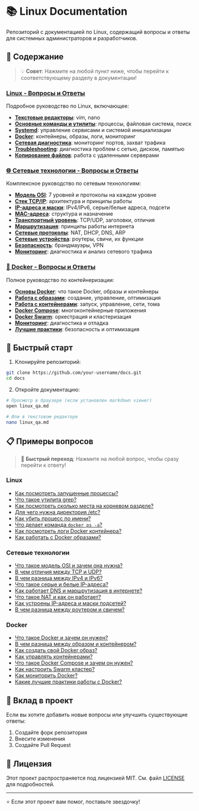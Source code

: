 # 📚 Linux Documentation

Репозиторий с документацией по Linux, содержащий вопросы и ответы для системных администраторов и разработчиков.

## 📖 Содержание

> 💡 **Совет**: Нажмите на любой пункт ниже, чтобы перейти к соответствующему разделу в документации!

### [Linux - Вопросы и Ответы](linux_qa.md)

Подробное руководство по Linux, включающее:

- **[Текстовые редакторы](linux_qa.md#текстовые-редакторы)**: vim, nano
- **[Основные команды и утилиты](linux_qa.md#основные-команды-и-утилиты)**: процессы, файловая система, поиск
- **[Systemd](linux_qa.md#systemd)**: управление сервисами и системой инициализации
- **[Docker](linux_qa.md#docker)**: контейнеры, образы, логи, мониторинг
- **[Сетевая диагностика](linux_qa.md#сетевая-диагностика)**: мониторинг портов, захват трафика
- **[Troubleshooting](linux_qa.md#troubleshooting)**: диагностика проблем с сетью, диском, памятью
- **[Копирование файлов](linux_qa.md#копирование-файлов-сна-удаленный-сервер)**: работа с удаленными серверами

### [🌐 Сетевые технологии - Вопросы и Ответы](network_qa.md)

Комплексное руководство по сетевым технологиям:

- **[Модель OSI](network_qa.md#модель-osi)**: 7 уровней и протоколы на каждом уровне
- **[Стек TCP/IP](network_qa.md#стек-протоколов-tcpip)**: архитектура и принципы работы
- **[IP-адреса и маски](network_qa.md#ip-адреса-и-маски-подсетей)**: IPv4/IPv6, серые/белые адреса, подсети
- **[MAC-адреса](network_qa.md#mac-адреса)**: структура и назначение
- **[Транспортный уровень](network_qa.md#транспортный-уровень)**: TCP/UDP, заголовки, отличия
- **[Маршрутизация](network_qa.md#маршрутизация-в-интернете)**: принципы работы интернета
- **[Сетевые протоколы](network_qa.md#сетевые-протоколы)**: NAT, DHCP, DNS, ARP
- **[Сетевые устройства](network_qa.md#сетевые-устройства)**: роутеры, свичи, их функции
- **[Безопасность](network_qa.md#безопасность-сетей)**: брандмауэры, VPN
- **[Мониторинг](network_qa.md#мониторинг-сети)**: диагностика и анализ сетевого трафика

### [🐳 Docker - Вопросы и Ответы](docker_qa.md)

Полное руководство по контейнеризации:

- **[Основы Docker](docker_qa.md#основы-docker)**: что такое Docker, образы и контейнеры
- **[Работа с образами](docker_qa.md#работа-с-образами)**: создание, управление, оптимизация
- **[Работа с контейнерами](docker_qa.md#работа-с-контейнерами)**: запуск, управление, сети, тома
- **[Docker Compose](docker_qa.md#docker-compose)**: многоконтейнерные приложения
- **[Docker Swarm](docker_qa.md#docker-swarm)**: оркестрация и кластеризация
- **[Мониторинг](docker_qa.md#мониторинг-и-диагностика)**: диагностика и отладка
- **[Лучшие практики](docker_qa.md#лучшие-практики)**: безопасность и оптимизация

## 🚀 Быстрый старт

1. Клонируйте репозиторий:
```bash
git clone https://github.com/your-username/docs.git
cd docs
```

2. Откройте документацию:
```bash
# Просмотр в браузере (если установлен markdown viewer)
open linux_qa.md

# Или в текстовом редакторе
nano linux_qa.md
```

## 📋 Примеры вопросов

> 🔗 **Быстрый переход**: Нажмите на любой вопрос, чтобы сразу перейти к ответу!

### Linux
- [Как посмотреть запущенные процессы?](linux_qa.md#как-посмотреть-запущенные-процессы)
- [Что такое утилита grep?](linux_qa.md#что-такое-утилита-grep)
- [Как посмотреть сколько места на корневом разделе?](linux_qa.md#как-посмотреть-сколько-места-на-корневом-разделе)
- [Для чего нужна директория /etc?](linux_qa.md#для-чего-нужна-директория-etc)
- [Как убить процесс по имени?](linux_qa.md#как-убить-процесс-по-имени)
- [Что делает команда `docker ps -a`?](linux_qa.md#что-делает-команда-docker-ps--a)
- [Как посмотреть логи Docker контейнера?](linux_qa.md#как-посмотреть-логи-контейнера)
- [Как работать с Docker образами?](linux_qa.md#как-работать-с-docker-образами)

### Сетевые технологии
- [Что такое модель OSI и зачем она нужна?](network_qa.md#что-такое-модель-osi-и-зачем-она-нужна)
- [В чем отличия между TCP и UDP?](network_qa.md#в-чем-отличия-между-tcp-и-udp)
- [В чем разница между IPv4 и IPv6?](network_qa.md#в-чем-разница-между-ipv4-и-ipv6)
- [Что такое серые и белые IP-адреса?](network_qa.md#что-такое-серые-и-белые-ip-адреса)
- [Как работает DNS и маршрутизация в интернете?](network_qa.md#как-происходит-маршрутизация-запроса-от-браузера-к-серверу)
- [Что такое NAT и как он работает?](network_qa.md#что-такое-nat-и-как-он-работает)
- [Как устроены IP-адреса и маски подсетей?](network_qa.md#что-такое-маска-подсети)
- [В чем разница между роутером и свичем?](network_qa.md#в-чем-разница-между-свичем-и-роутером)

### Docker
- [Что такое Docker и зачем он нужен?](docker_qa.md#что-такое-docker-и-зачем-он-нужен)
- [В чем разница между образом и контейнером?](docker_qa.md#в-чем-разница-между-образом-и-контейнером)
- [Как создать свой Docker образ?](docker_qa.md#как-создать-свой-образ)
- [Как управлять контейнерами?](docker_qa.md#как-управлять-контейнерами)
- [Что такое Docker Compose и зачем он нужен?](docker_qa.md#что-такое-docker-compose-и-зачем-он-нужен)
- [Как настроить Swarm кластер?](docker_qa.md#как-настроить-swarm-кластер)
- [Как мониторить Docker?](docker_qa.md#как-мониторить-docker)
- [Какие лучшие практики работы с Docker?](docker_qa.md#какие-лучшие-практики-работы-с-docker)

## 🤝 Вклад в проект

Если вы хотите добавить новые вопросы или улучшить существующие ответы:

1. Создайте форк репозитория
2. Внесите изменения
3. Создайте Pull Request

## 📝 Лицензия

Этот проект распространяется под лицензией MIT. См. файл [LICENSE](LICENSE) для подробностей.

---

⭐ Если этот проект вам помог, поставьте звездочку!
